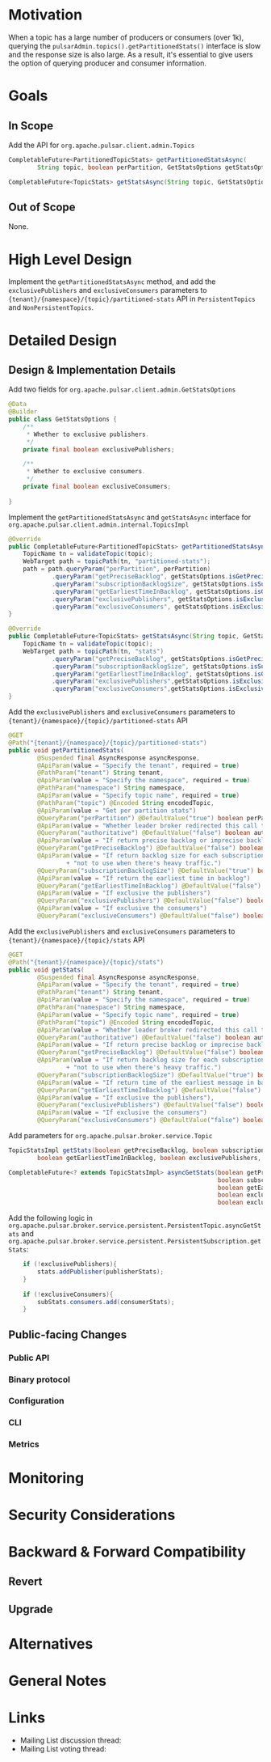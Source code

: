 
# Motivation

When a topic has a large number of producers or consumers (over 1k), querying the `pulsarAdmin.topics().getPartitionedStats()` interface is slow and the response size is also large.
As a result, it's essential to give users the option of querying producer and consumer information.



# Goals

## In Scope

Add the API for `org.apache.pulsar.client.admin.Topics`
```java
CompletableFuture<PartitionedTopicStats> getPartitionedStatsAsync(
        String topic, boolean perPartition, GetStatsOptions getStatsOptions);

CompletableFuture<TopicStats> getStatsAsync(String topic, GetStatsOptions getStatsOptions);
```



## Out of Scope

None.


# High Level Design

Implement the `getPartitionedStatsAsync` method, and add the `exclusivePublishers` and `exclusiveConsumers` parameters to `{tenant}/{namespace}/{topic}/partitioned-stats` API in `PersistentTopics` and `NonPersistentTopics`.

# Detailed Design

## Design & Implementation Details


Add two fields for `org.apache.pulsar.client.admin.GetStatsOptions`
```java
@Data
@Builder
public class GetStatsOptions {
    /**
     * Whether to exclusive publishers.
     */
    private final boolean exclusivePublishers;

    /**
     * Whether to exclusive consumers.
     */
    private final boolean exclusiveConsumers;
    
}
```

Implement the `getPartitionedStatsAsync` and `getStatsAsync` interface for `org.apache.pulsar.client.admin.internal.TopicsImpl`
```java
@Override
public CompletableFuture<PartitionedTopicStats> getPartitionedStatsAsync(String topic, boolean perPartition, GetStatsOptions getStatsOptions){
    TopicName tn = validateTopic(topic);
    WebTarget path = topicPath(tn, "partitioned-stats");
    path = path.queryParam("perPartition", perPartition)
            .queryParam("getPreciseBacklog", getStatsOptions.isGetPreciseBacklog())
            .queryParam("subscriptionBacklogSize", getStatsOptions.isSubscriptionBacklogSize())
            .queryParam("getEarliestTimeInBacklog", getStatsOptions.isGetEarliestTimeInBacklog());
            .queryParam("exclusivePublishers", getStatsOptions.isExclusivePublishers())
            .queryParam("exclusiveConsumers", getStatsOptions.isExclusiveConsumers());
}

@Override
public CompletableFuture<TopicStats> getStatsAsync(String topic, GetStatsOptions getStatsOptions){
    TopicName tn = validateTopic(topic);
    WebTarget path = topicPath(tn, "stats")
            .queryParam("getPreciseBacklog", getStatsOptions.isGetPreciseBacklog())
            .queryParam("subscriptionBacklogSize", getStatsOptions.isSubscriptionBacklogSize())
            .queryParam("getEarliestTimeInBacklog", getStatsOptions.isGetEarliestTimeInBacklog());
            .queryParam("exclusivePublishers",getStatsOptions.isExclusivePublishers())
            .queryParam("exclusiveConsumers",getStatsOptions.isExclusiveConsumers());
}        
```

Add the `exclusivePublishers` and `exclusiveConsumers` parameters to `{tenant}/{namespace}/{topic}/partitioned-stats` API
```java
@GET
@Path("{tenant}/{namespace}/{topic}/partitioned-stats")
public void getPartitionedStats(
        @Suspended final AsyncResponse asyncResponse,
        @ApiParam(value = "Specify the tenant", required = true)
        @PathParam("tenant") String tenant,
        @ApiParam(value = "Specify the namespace", required = true)
        @PathParam("namespace") String namespace,
        @ApiParam(value = "Specify topic name", required = true)
        @PathParam("topic") @Encoded String encodedTopic,
        @ApiParam(value = "Get per partition stats")
        @QueryParam("perPartition") @DefaultValue("true") boolean perPartition,
        @ApiParam(value = "Whether leader broker redirected this call to this broker. For internal use.")
        @QueryParam("authoritative") @DefaultValue("false") boolean authoritative,
        @ApiParam(value = "If return precise backlog or imprecise backlog")
        @QueryParam("getPreciseBacklog") @DefaultValue("false") boolean getPreciseBacklog,
        @ApiParam(value = "If return backlog size for each subscription, require locking on ledger so be careful "
                + "not to use when there's heavy traffic.")
        @QueryParam("subscriptionBacklogSize") @DefaultValue("true") boolean subscriptionBacklogSize,
        @ApiParam(value = "If return the earliest time in backlog")
        @QueryParam("getEarliestTimeInBacklog") @DefaultValue("false") boolean getEarliestTimeInBacklog,
        @ApiParam(value = "If exclusive the publishers")
        @QueryParam("exclusivePublishers") @DefaultValue("false") boolean exclusivePublishers,
        @ApiParam(value = "If exclusive the consumers")
        @QueryParam("exclusiveConsumers") @DefaultValue("false") boolean exclusiveConsumers)

```

Add the `exclusivePublishers` and `exclusiveConsumers` parameters to `{tenant}/{namespace}/{topic}/stats` API
```java
@GET
@Path("{tenant}/{namespace}/{topic}/stats")
public void getStats(
        @Suspended final AsyncResponse asyncResponse,
        @ApiParam(value = "Specify the tenant", required = true)
        @PathParam("tenant") String tenant,
        @ApiParam(value = "Specify the namespace", required = true)
        @PathParam("namespace") String namespace,
        @ApiParam(value = "Specify topic name", required = true)
        @PathParam("topic") @Encoded String encodedTopic,
        @ApiParam(value = "Whether leader broker redirected this call to this broker. For internal use.")
        @QueryParam("authoritative") @DefaultValue("false") boolean authoritative,
        @ApiParam(value = "If return precise backlog or imprecise backlog")
        @QueryParam("getPreciseBacklog") @DefaultValue("false") boolean getPreciseBacklog,
        @ApiParam(value = "If return backlog size for each subscription, require locking on ledger so be careful "
                + "not to use when there's heavy traffic.")
        @QueryParam("subscriptionBacklogSize") @DefaultValue("true") boolean subscriptionBacklogSize,
        @ApiParam(value = "If return time of the earliest message in backlog")
        @QueryParam("getEarliestTimeInBacklog") @DefaultValue("false") boolean getEarliestTimeInBacklog,
        @ApiParam(value = "If exclusive the publishers"),
        @QueryParam("exclusivePublishers") @DefaultValue("false") boolean exclusivePublishers,
        @ApiParam(value = "If exclusive the consumers")
        @QueryParam("exclusiveConsumers") @DefaultValue("false") boolean exclusiveConsumers)
```


Add parameters for `org.apache.pulsar.broker.service.Topic`
```java
TopicStatsImpl getStats(boolean getPreciseBacklog, boolean subscriptionBacklogSize,
        boolean getEarliestTimeInBacklog, boolean exclusivePublishers, boolean exclusiveConsumers);

CompletableFuture<? extends TopicStatsImpl> asyncGetStats(boolean getPreciseBacklog,
                                                          boolean subscriptionBacklogSize,
                                                          boolean getEarliestTimeInBacklog,
                                                          boolean exclusivePublishers,
                                                          boolean exclusiveConsumers);
```

Add the following logic in `org.apache.pulsar.broker.service.persistent.PersistentTopic.asyncGetStats` and `org.apache.pulsar.broker.service.persistent.PersistentSubscription.getStats`:

```java
    if (!exclusivePublishers){
        stats.addPublisher(publisherStats);
    }
    
    if (!exclusiveConsumers){
        subStats.consumers.add(consumerStats);
    }
```

## Public-facing Changes


### Public API

### Binary protocol

### Configuration

### CLI

### Metrics



# Monitoring



# Security Considerations


# Backward & Forward Compatibility

## Revert


## Upgrade

# Alternatives

# General Notes

# Links

<!--
Updated afterwards
-->
* Mailing List discussion thread:
* Mailing List voting thread:
